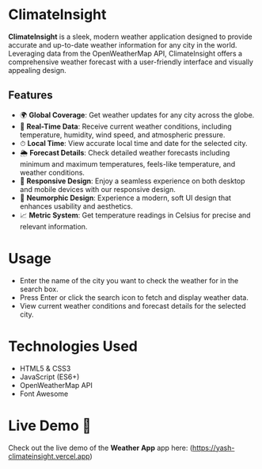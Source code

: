 # ClimateInsight

**ClimateInsight** is a sleek, modern weather application designed to provide accurate and up-to-date weather information for any city in the world. Leveraging data from the OpenWeatherMap API, ClimateInsight offers a comprehensive weather forecast with a user-friendly interface and visually appealing design.

## Features

- 🌍 **Global Coverage**: Get weather updates for any city across the globe.
- 📅 **Real-Time Data**: Receive current weather conditions, including temperature, humidity, wind speed, and atmospheric pressure.
- ⏱ **Local Time**: View accurate local time and date for the selected city.
- 🌦 **Forecast Details**: Check detailed weather forecasts including minimum and maximum temperatures, feels-like temperature, and weather conditions.
- 🌇 **Responsive Design**: Enjoy a seamless experience on both desktop and mobile devices with our responsive design.
- 🎨 **Neumorphic Design**: Experience a modern, soft UI design that enhances usability and aesthetics.
- 📈 **Metric System**: Get temperature readings in Celsius for precise and relevant information.

# Usage
- Enter the name of the city you want to check the weather for in the search box.
- Press Enter or click the search icon to fetch and display weather data.
- View current weather conditions and forecast details for the selected city.

# Technologies Used
- HTML5 & CSS3
- JavaScript (ES6+)
- OpenWeatherMap API
- Font Awesome
  
# Live Demo 🚀

Check out the live demo of the **Weather App** app here: (https://yash-climateinsight.vercel.app)

